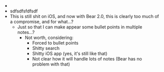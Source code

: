 -
- sdfsdfsfdfsdf
- This is still shit on iOS, and now with Bear 2.0, this is clearly too much of a compromise, and for what...?
	- Just so that I can make appear some bullet points in multiple notes...?
		- Not worth, considering:
			- Forced to bullet points
			- Shitty search
			- Shitty iOS app (yes, it's still like that)
			- Not clear how it will handle lots of notes (Bear has no problem with that)